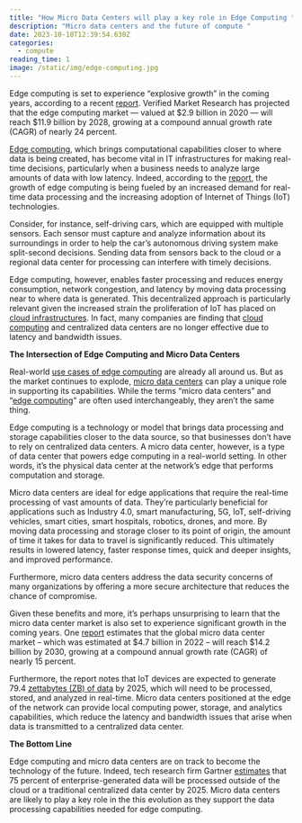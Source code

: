 ```yaml
---
title: "How Micro Data Centers will play a key role in Edge Computing "
description: "Micro data centers and the future of compute "
date: 2023-10-18T12:39:54.630Z
categories:
  - compute
reading_time: 1
image: /static/img/edge-computing.jpg
---
```

Edge computing is set to experience “explosive growth” in the coming years, according to a recent [report](https://www.rtinsights.com/explosive-growth-in-the-global-edge-computing-market-forecasted/). Verified Market Research has projected that the edge computing market — valued at $2.9 billion in 2020 — will reach $11.9 billion by 2028, growing at a compound annual growth rate (CAGR) of nearly 24 percent. 



[Edge computing](https://www.minecheck.com/posts/what-is-edge-computing/), which brings computational capabilities closer to where data is being created, has become vital in IT infrastructures for making real-time decisions, particularly when a business needs to analyze large amounts of data with low latency. Indeed, according to the [report](https://www.rtinsights.com/explosive-growth-in-the-global-edge-computing-market-forecasted/), the growth of edge computing is being fueled by an increased demand for real-time data processing and the increasing adoption of Internet of Things (IoT) technologies. 



Consider, for instance, self-driving cars, which are equipped with multiple sensors. Each sensor must capture and analyze information about its surroundings in order to help the car’s autonomous driving system make split-second decisions. Sending data from sensors back to the cloud or a regional data center for processing can interfere with timely decisions. 



Edge computing, however, enables faster processing and reduces energy consumption, network congestion, and latency by moving data processing near to where data is generated. This decentralized approach is particularly relevant given the increased strain the proliferation of IoT has placed on [cloud infrastructures](https://www.minecheck.com/posts/the-past-present-and-future-of-cloud-computing/). In fact, many companies are finding that [cloud computing](https://www.minecheck.com/posts/have-you-considered-alternative-sources-to-your-cloud-computing-needs/) and centralized data centers are no longer effective due to latency and bandwidth issues. 



**The Intersection of Edge Computing and Micro Data Centers**



Real-world [use cases of edge computing](https://www.minecheck.com/posts/what-is-edge-computing/) are already all around us. But as the market continues to explode, [micro data centers](https://www.minecheck.com/posts/micro-data-centers-the-future-of-computing/) can play a unique role in supporting its capabilities. While the terms “micro data centers” and “[edge computing](https://www.minecheck.com/posts/what-is-edge-computing/)” are often used interchangeably, they aren’t the same thing. 



Edge computing is a technology or model that brings data processing and storage capabilities closer to the data source, so that businesses don’t have to rely on centralized data centers. A micro data center, however, is a type of data center that powers edge computing in a real-world setting. In other words, it’s the physical data center at the network’s edge that performs computation and storage.



Micro data centers are ideal for edge applications that require the real-time processing of vast amounts of data. They’re particularly beneficial for applications such as Industry 4.0, smart manufacturing, 5G, IoT, self-driving vehicles, smart cities, smart hospitals, robotics, drones, and more. By moving data processing and storage closer to its point of origin, the amount of time it takes for data to travel is significantly reduced. This ultimately results in lowered latency, faster response times, quick and deeper insights, and improved performance.



Furthermore, micro data centers address the data security concerns of many organizations by offering a more secure architecture that reduces the chance of compromise. 



Given these benefits and more, it’s perhaps unsurprising to learn that the micro data center market is also set to experience significant growth in the coming years. One [report](https://www.globenewswire.com/news-release/2023/07/17/2705440/0/en/Mini-Data-Centers-Global-Market-to-Reach-14-2-Billion-by-2030-Increasing-Concerns-for-Minimizing-Pollution-Levels-Fuel-Demand-for-Sustainable-Data-Centers.html) estimates that the global micro data center market – which was estimated at $4.7 billion in 2022 – will reach $14.2 billion by 2030, growing at a compound annual growth rate (CAGR) of nearly 15 percent.



Furthermore, the report notes that IoT devices are expected to generate 79.4 [zettabytes (ZB) of data](https://www.minecheck.com/posts/your-brain-is-processing-more-data-than-you-would-ever-imagine/) by 2025, which will need to be processed, stored, and analyzed in real-time. Micro data centers positioned at the edge of the network can provide local computing power, storage, and analytics capabilities, which reduce the latency and bandwidth issues that arise when data is transmitted to a centralized data center.



**The Bottom Line**

Edge computing and micro data centers are on track to become the technology of the future. Indeed, tech research firm Gartner [estimates](https://www.gartner.com/smarterwithgartner/what-edge-computing-means-for-infrastructure-and-operations-leaders) that 75 percent of enterprise-generated data will be processed outside of the cloud or a traditional centralized data center by 2025. Micro data centers are likely to play a key role in the this evolution as they support the data processing capabilities needed for edge computing.